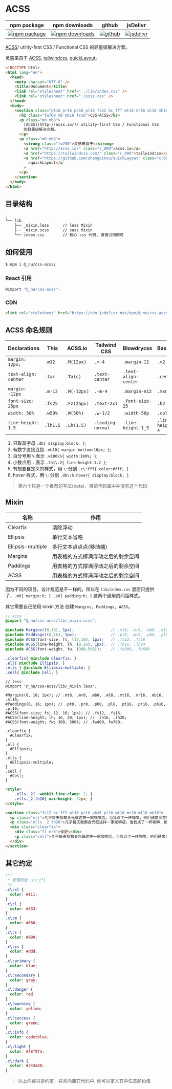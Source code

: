 # ACSS

| npm package                          | npm downloads                              | github                          | jsDelivr                                    |
| ------------------------------------ | ------------------------------------------ | ------------------------------- | ------------------------------------------- |
| [![npm package][npm-badge]][npm-url] | [![npm downloads][npm-downloads]][npm-url] | [![github][git-badge]][git-url] | [![jsdelivr][jsdelivr-badge]][jsdelivr-url] |

[npm-badge]: https://img.shields.io/npm/v/@_nu/css-acss.svg
[npm-url]: https://www.npmjs.org/package/@_nu/css-acss
[npm-downloads]: https://img.shields.io/npm/dw/@_nu/css-acss
[git-url]: https://github.com/nu-system/react
[git-badge]: https://img.shields.io/github/stars/nu-system/react.svg?style=social
[jsdelivr-badge]: https://data.jsdelivr.com/v1/package/npm/@_nu/css-acss/badge
[jsdelivr-url]: https://www.jsdelivr.com/package/npm/@_nu/css-acss

[ACSS](http://acss.io/)/ utility-first CSS / Functional CSS 的轻量级解决方案。

灵感来自于 [ACSS](http://acss.io/), [tailwindcss](https://tailwindcss.com/), [quickLayout](https://github.com/zhangxinxu/quickLayout)。

```html
<!DOCTYPE html>
<html lang="en">
  <head>
    <meta charset="UTF-8" />
    <title>Document</title>
    <link rel="stylesheet" href="../lib/index.css" />
    <link rel="stylesheet" href="./scss.css" />
  </head>
  <body>
    <section class="pt16 pr16 pb16 pl16 fs12 bc_fff mt16 mr16 ml16 mb16">
      <h2 class="fw700 m0 mb16 fs16">CSS-ACSS</h2>
      <p class="m0 mb8">
        [ACSS](http://acss.io/)/ utility-first CSS / Functional CSS
        的轻量级解决方案。
      </p>
      <p class="m0 mb8">
        <strong class="fw700">灵感来自于</strong>
        <a href="http://acss.io/" class="c_000">acss.io</a>
        <a href="https://tailwindcss.com/" class="c_000">tailwindcss</a>
        <a href="https://github.com/zhangxinxu/quickLayout" class="c:000"
          >quickLayout</a
        >
      </p>
    </section>
  </body>
</html>
```

## 目录结构

```bash
.
└── lib
    ├── _mixin.less      // less Mixin
    ├── _mixin.scss      // sass Mixin
    └── index.css        // 核心 css 代码, 直接引用即可
```

## 如何使用

```bash
$ npm i @_nu/css-acss;
```

### React 引用

```jsx
@import "@_nu/css-acss";
```

### CDN

```HTML
<link rel="stylesheet" href="https://cdn.jsdelivr.net/npm/@_nu/css-acss">
```

## ACSS 命名规则

| Declarations         | This     | ACSS.io     | Tailwind CSS      | Blowdrycss           | Basscss          | Tachyons   |
| -------------------- | -------- | ----------- | ----------------- | -------------------- | ---------------- | ---------- |
| `margin: 12px;`      | `.m12`   | `.M(12px)`  | `.m-4`            | `.margin-12`         | `.m2`            | `.ma3`     |
| `text-align: center` | `.tac`   | `.Ta(c)`    | `.text-center`    | `.text-align-center` | `.center`        | `.tc`      |
| `margin: -12px`      | `.m-12`  | `.M(-12px)` | `.-m-4`           | `.margin-n12`        | `.mxn2`          | `.na3`     |
| `font-size: 25px`    | `.fs25`  | `.Fz(25px)` | `.text-2xl`       | `.font-size-25`      | `.h2`            | `.f3`      |
| `width: 50%`         | `.w50%`  | `.W(50%)`   | `.w-1/2`          | `.width-50p`         | `.col-6`         | `.w-50`    |
| `line-height: 1.5`   | `.lh1.5` | `.Lh(1.5)`  | `.leading-normal` | `.line-height-1_5`   | `.line-height-4` | `.lh-copy` |

1. 只取首字母 `.db{ display:block; }`;
2. 有数字直接连接 `.mb10{ margin-bottom:10px; }`;
3. 百分号用 `%` 表示 `.w100\%{ width:100%; }`;
4. 小数点用 `.` 表示 `.lh1\.2{ line-height:1.2 }`;
5. 有想要自定义的样式，用 `\:`分割 `.c\:fff{ color:#fff; }`
6. hover 样式，用 `\:`分割 `.db\:h:hover{ display:block; }`

> 第六个只是一个推荐的写法(beta)，目前代码库中并没有这个代码

## Mixin

| 名称              | 作用                               |
| ----------------- | ---------------------------------- |
| Clearfix          | 清除浮动                           |
| Ellipsis          | 单行文本省略                       |
| Ellipsis-multiple | 多行文本点点点(移动端)             |
| Margins           | 用表格的方式撑满浮动之后的剩余空间 |
| Paddings          | 用表格的方式撑满浮动之后的剩余空间 |
| ACSS              | 用表格的方式撑满浮动之后的剩余空间 |

因为不同的项目，设计规范是不一样的。所以在 `lib/index.css` 里面只提供了，`.m0{ margin:0; } .p0{ padding:0; }` 这两个通用的间距样式。

其它需要自己使用 mixin 方法 创建 `Margins, Paddings, ACSS`。

```SCSS
// scss
@import "@_nu/css-acss/lib/_mixin.scss";

@include Margins((8,16), 1px);                // .mt8, .mr8, .mb8, .ml8, .mt16, .mr16, .mb16, .ml16;
@include Paddings((8,16), 1px);               // .pt8, .pr8, .pb8, .pl8, .pt16, .pr16, .pb16, .pl16;
@include ACSS(font-size, fs, (12,16), 1px);   // .fs12, .fs16
@include ACSS(line-height, lh, (8,16), 1px);  // .lh16, .lh24
@include ACSS(font-weight, fw, (300,500));    // .fw300, .fw500

.clearfix{ @include Clearfix; }
.ell{ @include Ellipsis; }
.ells { @include Ellipsis-multiple; }
.cell{ @include Cell; }
```

```less
// less
@import '@_nu/css-acss/lib/_mixin.less';

#Margins(8, 16; 1px); // .mt8, .mr8, .mb8, .ml8, .mt16, .mr16, .mb16, .ml16;
#Paddings(8, 16; 1px); // .pt8, .pr8, .pb8, .pl8, .pt16, .pr16, .pb16, .pl16;
#ACSS(font-size; fs; 12, 16; 1px); // .fs12, .fs16;
#ACSS(line-height; lh; 16, 20; 1px); // .lh16, .lh20;
#ACSS(font-weight; fw; 300, 500); // .fw400, fw700;

.clearfix {
  #Clearfix;
}
.ell {
  #Ellipsis;
}
.ells {
  #Ellipsis-multiple;
}
.cell {
  #Cell;
}
```

```HTML
<style>
    .ells._2{ -webkit-line-clamp: 2; }
    .ells._2.lh16{ max-height: 32px; }
</style>

<section class="fs12 bc_fff pt16 pr16 pb16 pl16 mt16 mr16 ml16 mb16">
  <p class="ell">几乎每天我都会光临这样一家咖啡店，当我点了一杯咖啡，他们通常会在咖啡上做一些艺术工作。某一天可能是一个有想象力的树叶，接下来的一天可能是旋涡状的天鹅。这些泡沫上的图案并不会让咖啡更好喝，但是却会让我会心一笑。</p>
  <p class="ells _2 lh20">几乎每天我都会光临这样一家咖啡店，当我点了一杯咖啡，他们通常会在咖啡上做一些艺术工作。某一天可能是一个有想象力的树叶，接下来的一天可能是旋涡状的天鹅。这些泡沫上的图案并不会让咖啡更好喝，但是却会让我会心一笑。</p>
  <div class="clearfix">
    <div class="fl mr8">你好</div>
    <p class="cell">几乎每天我都会光临这样一家咖啡店，当我点了一杯咖啡，他们通常会在咖啡上做一些艺术工作。某一天可能是一个有想象力的树叶，接下来的一天可能是旋涡状的天鹅。这些泡沫上的图案并不会让咖啡更好喝，但是却会让我会心一笑。</p>
  </div>
</section>
```

## 其它约定

```css
/*!
 * 管理颜色 .c\:{*}
 */
.c\:xl {
  color: #111;
}
.c\:l {
  color: #333;
}
.c\:m {
  color: #666;
}
.c\:s {
  color: #999;
}
.c\:xs {
  color: #ddd;
}
.c\:primary {
  color: blue;
}
.c\:secondary {
  color: gray;
}
.c\:danger {
  color: red;
}
.c\:warning {
  color: yellow;
}
.c\:success {
  color: green;
}
.c\:info {
  color: cadetblue;
}
.c\:light {
  color: #f8f9fa;
}
.c\:dark {
  color: #343a40;
}
```

> 以上内容只是约定，并未内置在代码中, 你可以定义其中任意颜色值
